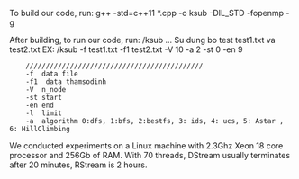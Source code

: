 
To build our code, run:
	g++ -std=c++11 *.cpp -o ksub -DIL_STD -fopenmp -g

After building, to run our code, run:
	/ksub ...
	Su dung bo test test1.txt va test2.txt
	EX: /ksub -f test1.txt -f1 test2.txt -V 10 -a 2 -st 0 -en 9
	
		////////////////////////////////////////////
		-f  data file
		-f1  data thamsodinh
		-V  n_node
		-st start
		-en end
		-l  limit
		-a  algorithm 0:dfs, 1:bfs, 2:bestfs, 3: ids, 4: ucs, 5: Astar , 6: HillClimbing


We conducted experiments on a Linux machine with 2.3Ghz Xeon 18 core processor and 256Gb of RAM. With 70 threads, DStream usually terminates after 20 minutes, RStream is 2 hours.
